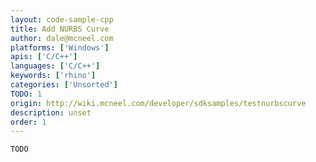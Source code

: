 ```yaml
---
layout: code-sample-cpp
title: Add NURBS Curve
author: dale@mcneel.com
platforms: ['Windows']
apis: ['C/C++']
languages: ['C/C++']
keywords: ['rhino']
categories: ['Unsorted']
TODO: 1
origin: http://wiki.mcneel.com/developer/sdksamples/testnurbscurve
description: unset
order: 1
---
```


```cpp
TODO
```
